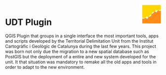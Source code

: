 
<img src="images/udt.png" alt="UDT logo" title="UDT" align="right" height="60" />

# UDT Plugin

QGIS Plugin that groups in a single interface the most important tools, apps and scripts 
developed by the Territorial Delimitation Unit from the Institut Cartogràfic i Geològic de Catalunya during the last few years.
This project was born not only due the migration to a new spatial database such as PostGIS but the deployment of a entire and new 
system developed for the unit. It that situation was mandatory to remake all the old apps and tools in order to adapt to the new environment.
